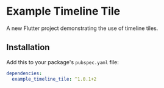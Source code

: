# Example Timeline Tile

A new Flutter project demonstrating the use of timeline tiles.

## Installation

Add this to your package's `pubspec.yaml` file:

```yaml
dependencies:
  example_timeline_tile: ^1.0.1+2
